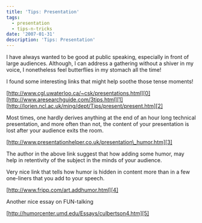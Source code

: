```yaml
---
title: 'Tips: Presentation'
tags:
  - presentation
  - tips-n-tricks
date: '2007-01-31'
description: 'Tips: Presentation'
---
```


I have always wanted to be good at public speaking, especially in front of large audiences. Although, I can address a gathering without a shiver in my voice, I nonetheless feel butterflies in my stomach all the time!

I found some interesting links that might help soothe those tense moments!

[http://www.cgl.uwaterloo.ca/~csk/presentations.html][0]  
[http://www.aresearchguide.com/3tips.html][1]  
[http://lorien.ncl.ac.uk/ming/dept/Tips/present/present.htm][2]

Most times, one hardly derives anything at the end of an hour long technical presentation, and more often than not, the content of your presentation is lost after your audience exits the room.

[http://www.presentationhelper.co.uk/presentation\_humor.htm][3]

The author in the above link suggest that how adding some humor, may help in retentivity of the subject in the minds of your audience.

Very nice link that tells how humor is hidden in content more than in a few one-liners that you add to your speech.

[http://www.fripp.com/art.addhumor.html][4]

Another nice essay on FUN-talking

[http://humorcenter.umd.edu/Essays/culbertson4.htm][5]



[0]: http://www.cgl.uwaterloo.ca/~csk/presentations.html "http://www.cgl.uwaterloo.ca/~csk/presentations.html"
[1]: http://www.aresearchguide.com/3tips.html "http://www.aresearchguide.com/3tips.html"
[2]: http://lorien.ncl.ac.uk/ming/dept/Tips/present/present.htm "http://lorien.ncl.ac.uk/ming/dept/Tips/present/present.htm"
[3]: http://www.presentationhelper.co.uk/presentation_humor.htm "http://www.presentationhelper.co.uk/presentation_humor.htm"
[4]: http://www.fripp.com/art.addhumor.html "http://www.fripp.com/art.addhumor.html"
[5]: http://humorcenter.umd.edu/Essays/culbertson4.htm "http://humorcenter.umd.edu/Essays/culbertson4.htm"
